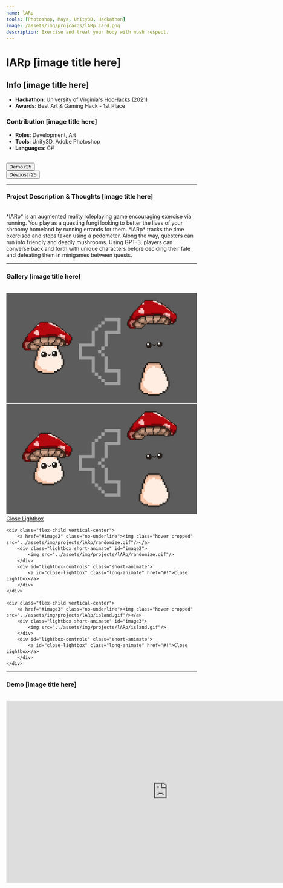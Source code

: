 ```yaml
---
name: lARp
tools: [Photoshop, Maya, Unity3D, Hackathon]
image: /assets/img/projcards/lARp_card.png
description: Exercise and treat your body with mush respect.
---
```


<link rel="stylesheet" href="../assets/css/mystyle.css">
<link rel="stylesheet" href="../assets/css/hoverimg.css">

# lARp [image title here]

## Info [image title here]
- **Hackathon**: University of Virginia's [HooHacks (2021)](https://hoohacks21.devpost.com/)
- **Awards**: Best Art & Gaming Hack - 1st Place

### Contribution [image title here]
- **Roles**: Development, Art
- **Tools**: Unity3D, Adobe Photoshop
- **Languages**: C#

<br>

<div class="flex-container">
    <div class="flex-child vertical-center">
        <a class="no-underline" href="https://www.youtube.com/watch?v=wR7rJfNN0Ow">
            <button class="btn">
            <span class="btn__content">Demo</span>
            <span class="btn__glitch"></span>
            <span class="btn__label">r25</span>
            </button>
        </a>
    </div>
    <div class="flex-child vertical-center">
        <a class="no-underline" href="https://devpost.com/software/test-yotepg">
            <button class="btn">
            <span class="btn__content">Devpost</span>
            <span class="btn__glitch"></span>
            <span class="btn__label">r25</span>
            </button>
        </a>
    </div>
</div>

<hr class="icon">

### Project Description & Thoughts [image title here]
<br>
*lARp* is an augmented reality roleplaying game encouraging exercise via running. You play as a questing fungi looking to better the lives of your shroomy homeland by running errands for them. *lARp* tracks the time exercised and steps taken using a pedometer. Along the way, questers can run into friendly and deadly mushrooms. Using GPT-3, players can converse back and forth with unique characters before deciding their fate and defeating them in minigames between quests.

<hr class="icon">

### Gallery [image title here]
<br>

<div class="flex-container">
    <div class="flex-child vertical-center">
        <a href="#image1" class="no-underline"><img class="hover cropped" src="../assets/img/projects/lARp/piecewise.png"/></a>
        <div class="lightbox short-animate" id="image1">
            <img src="../assets/img/projects/lARp/piecewise.png"/>
        </div>
        <div id="lightbox-controls" class="short-animate">
            <a id="close-lightbox" class="long-animate" href="#!">Close Lightbox</a>
        </div>
    </div>

    <div class="flex-child vertical-center">
        <a href="#image2" class="no-underline"><img class="hover cropped" src="../assets/img/projects/lARp/randomize.gif"/></a>
        <div class="lightbox short-animate" id="image2">
            <img src="../assets/img/projects/lARp/randomize.gif"/>
        </div>
        <div id="lightbox-controls" class="short-animate">
            <a id="close-lightbox" class="long-animate" href="#!">Close Lightbox</a>
        </div>
    </div>

    <div class="flex-child vertical-center">
        <a href="#image3" class="no-underline"><img class="hover cropped" src="../assets/img/projects/lARp/island.gif"/></a>
        <div class="lightbox short-animate" id="image3">
            <img src="../assets/img/projects/lARp/island.gif"/>
        </div>
        <div id="lightbox-controls" class="short-animate">
            <a id="close-lightbox" class="long-animate" href="#!">Close Lightbox</a>
        </div>
    </div>
</div>

<hr class="icon">

### Demo [image title here]
<br>
<div class="flex-container">
    <div class="flex-child vertical-center">
        <iframe width="854" height="480" src="https://www.youtube.com/embed/wR7rJfNN0Ow" title="YouTube video player" frameborder="0" allow="accelerometer; autoplay; clipboard-write; encrypted-media; gyroscope; picture-in-picture" allowfullscreen></iframe>
    </div>
</div>